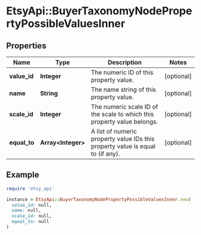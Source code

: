 # EtsyApi::BuyerTaxonomyNodePropertyPossibleValuesInner

## Properties

| Name | Type | Description | Notes |
| ---- | ---- | ----------- | ----- |
| **value_id** | **Integer** | The numeric ID of this property value. | [optional] |
| **name** | **String** | The name string of this property value. | [optional] |
| **scale_id** | **Integer** | The numeric scale ID of the scale to which this property value belongs. | [optional] |
| **equal_to** | **Array&lt;Integer&gt;** | A list of numeric property value IDs this property value is equal to (if any). | [optional] |

## Example

```ruby
require 'etsy_api'

instance = EtsyApi::BuyerTaxonomyNodePropertyPossibleValuesInner.new(
  value_id: null,
  name: null,
  scale_id: null,
  equal_to: null
)
```

